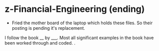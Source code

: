 # z-Financial-Engineering (ending)

* Fried the mother board of the laptop which holds these files. So their posting is pending it's replacement.

I follow the book __ by ___. Most all significant examples in the book have been worked through and coded. . 
